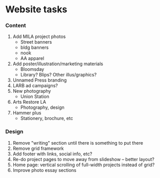 Website tasks
===============

### Content
1. Add MILA project photos
    - Street banners
    - bldg banners
    - nook
    - AA apparel
2. Add poster/illustration/marketing materials
    - Bloomsday
    - Library? Blips? Other illus/graphics?
3. Unnamed Press branding
4. LARB ad campaigns?
5. New photography
    - Union Station
6. Arts Restore LA
    - Photography, design
7. Hammer plus
    - Stationery, brochure, etc


### Design
1. Remove "writing" section until there is something to put there
2. Remove grid framework
3. Add footer with links, social info, etc?
4. Re-do project pages to move away from slideshow – better layout?
5. Home page: vertical scrolling of full-width projects instead of grid?
6. Improve photo essay sections
